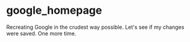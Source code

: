 # google_homepage
Recreating Google in the crudest way possible. Let's see if my changes were saved. One more time.
